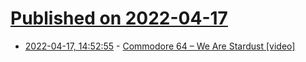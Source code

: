 # [Published on 2022-04-17](index.md)

* [2022-04-17, 14:52:55](https://news.ycombinator.com/item?id=31061249) - [Commodore 64 – We Are Stardust [video]](https://www.youtube.com/watch?v=llXa9iBMlkE)
